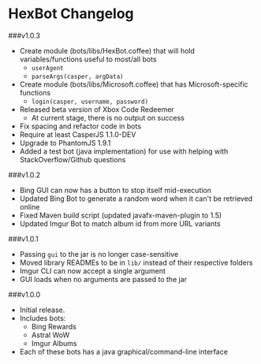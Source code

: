 HexBot Changelog
==========

###v1.0.3
- Create module (bots/libs/HexBot.coffee) that will hold variables/functions useful to most/all bots
  - `userAgent`
  - `parseArgs(casper, argData)`
- Create module (bots/libs/Microsoft.coffee) that has Microsoft-specific functions
  - `login(casper, username, password)`
- Released beta version of Xbox Code Redeemer
  - At current stage, there is no output on success
- Fix spacing and refactor code in bots
- Require at least CasperJS 1.1.0-DEV
- Upgrade to PhantomJS 1.9.1
- Added a test bot (java implementation) for use with helping with StackOverflow/Github questions

###v1.0.2
- Bing GUI can now has a button to stop itself mid-execution
- Updated Bing Bot to generate a random word when it can't be retrieved online
- Fixed Maven build script (updated javafx-maven-plugin to 1.5)
- Updated Imgur Bot to match album id from more URL variants

###v1.0.1
- Passing `gui` to the jar is no longer case-sensitive
- Moved library READMEs to be in `lib/` instead of their respective folders
- Imgur CLI can now accept a single argument
- GUI loads when no arguments are passed to the jar

###v1.0.0
- Initial release.
- Includes bots:
  - Bing Rewards
  - Astral WoW
  - Imgur Albums
- Each of these bots has a java graphical/command-line interface

